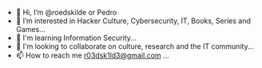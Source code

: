 - 👋 Hi, I’m @roedskilde or Pedro
- 👀 I’m interested in Hacker Culture, Cybersecurity, IT, Books, Series and Games...
- 🌱 I'm learning Information Security...
- 💞️ I'm looking to collaborate on culture, research and the IT community...
- 📫 How to reach me r03dsk1ld3@gmail.com ...

<!---
roedskilde/roedskilde is a ✨ special ✨ repository because its `README.md` (this file) appears on your GitHub profile.
You can click the Preview link to take a look at your changes.
--->
